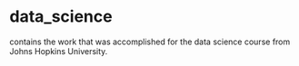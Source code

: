# data_science
contains the work that was accomplished for the data science course from Johns Hopkins University.
